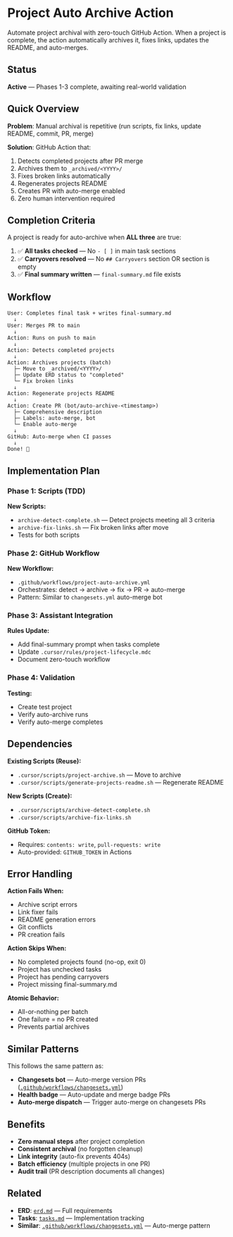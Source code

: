 # Project Auto Archive Action

Automate project archival with zero-touch GitHub Action. When a project is complete, the action automatically archives it, fixes links, updates the README, and auto-merges.

## Status

**Active** — Phases 1-3 complete, awaiting real-world validation

## Quick Overview

**Problem**: Manual archival is repetitive (run scripts, fix links, update README, commit, PR, merge)

**Solution**: GitHub Action that:

1. Detects completed projects after PR merge
2. Archives them to `_archived/<YYYY>/`
3. Fixes broken links automatically
4. Regenerates projects README
5. Creates PR with auto-merge enabled
6. Zero human intervention required

## Completion Criteria

A project is ready for auto-archive when **ALL three** are true:

1. ✅ **All tasks checked** — No `- [ ]` in main task sections
2. ✅ **Carryovers resolved** — No `## Carryovers` section OR section is empty
3. ✅ **Final summary written** — `final-summary.md` file exists

## Workflow

```
User: Completes final task + writes final-summary.md
  ↓
User: Merges PR to main
  ↓
Action: Runs on push to main
  ↓
Action: Detects completed projects
  ↓
Action: Archives projects (batch)
  ├─ Move to _archived/<YYYY>/
  ├─ Update ERD status to "completed"
  └─ Fix broken links
  ↓
Action: Regenerate projects README
  ↓
Action: Create PR (bot/auto-archive-<timestamp>)
  ├─ Comprehensive description
  ├─ Labels: auto-merge, bot
  └─ Enable auto-merge
  ↓
GitHub: Auto-merge when CI passes
  ↓
Done! 🎉
```

## Implementation Plan

### Phase 1: Scripts (TDD)

**New Scripts:**

- `archive-detect-complete.sh` — Detect projects meeting all 3 criteria
- `archive-fix-links.sh` — Fix broken links after move
- Tests for both scripts

### Phase 2: GitHub Workflow

**New Workflow:**

- `.github/workflows/project-auto-archive.yml`
- Orchestrates: detect → archive → fix → PR → auto-merge
- Pattern: Similar to `changesets.yml` auto-merge bot

### Phase 3: Assistant Integration

**Rules Update:**

- Add final-summary prompt when tasks complete
- Update `.cursor/rules/project-lifecycle.mdc`
- Document zero-touch workflow

### Phase 4: Validation

**Testing:**

- Create test project
- Verify auto-archive runs
- Verify auto-merge completes

## Dependencies

**Existing Scripts (Reuse):**

- `.cursor/scripts/project-archive.sh` — Move to archive
- `.cursor/scripts/generate-projects-readme.sh` — Regenerate README

**New Scripts (Create):**

- `.cursor/scripts/archive-detect-complete.sh`
- `.cursor/scripts/archive-fix-links.sh`

**GitHub Token:**

- Requires: `contents: write`, `pull-requests: write`
- Auto-provided: `GITHUB_TOKEN` in Actions

## Error Handling

**Action Fails When:**

- Archive script errors
- Link fixer fails
- README generation errors
- Git conflicts
- PR creation fails

**Action Skips When:**

- No completed projects found (no-op, exit 0)
- Project has unchecked tasks
- Project has pending carryovers
- Project missing final-summary.md

**Atomic Behavior:**

- All-or-nothing per batch
- One failure = no PR created
- Prevents partial archives

## Similar Patterns

This follows the same pattern as:

- **Changesets bot** — Auto-merge version PRs ([`.github/workflows/changesets.yml`](../../../.github/workflows/changesets.yml))
- **Health badge** — Auto-update and merge badge PRs
- **Auto-merge dispatch** — Trigger auto-merge on changesets PRs

## Benefits

- **Zero manual steps** after project completion
- **Consistent archival** (no forgotten cleanup)
- **Link integrity** (auto-fix prevents 404s)
- **Batch efficiency** (multiple projects in one PR)
- **Audit trail** (PR description documents all changes)

## Related

- **ERD**: [`erd.md`](./erd.md) — Full requirements
- **Tasks**: [`tasks.md`](./tasks.md) — Implementation tracking
- **Similar**: [`.github/workflows/changesets.yml`](../../.github/workflows/changesets.yml) — Auto-merge pattern

